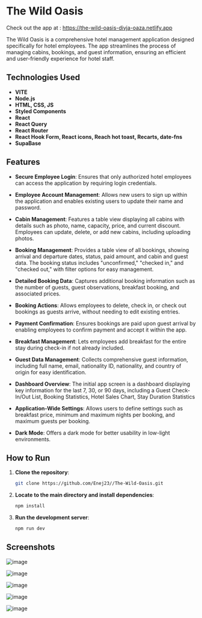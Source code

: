 # The Wild Oasis

Check out the app at : https://the-wild-oasis-divja-oaza.netlify.app

The Wild Oasis is a comprehensive hotel management application designed specifically for hotel employees. The app streamlines the process of managing cabins, bookings, and guest information, ensuring an efficient and user-friendly experience for hotel staff.

## Technologies Used

- **VITE**
- **Node.js**
- **HTML, CSS, JS**
- **Styled Components**
- **React**
- **React Query**
- **React Router**
- **React Hook Form, React icons, Reach hot toast, Recarts, date-fns**
- **SupaBase**



## Features

- **Secure Employee Login**: Ensures that only authorized hotel employees can access the application by requiring login credentials.
- **Employee Account Management**: Allows new users to sign up within the application and enables existing users to update their name and password.
- **Cabin Management**:  Features a table view displaying all cabins with details such as photo, name, capacity, price, and current discount. Employees can update, delete, or add new cabins, including uploading photos.
- **Booking Management**: Provides a table view of all bookings, showing arrival and departure dates, status, paid amount, and cabin and guest data. The booking status includes "unconfirmed," "checked in," and "checked out," with filter options for easy management.
- **Detailed Booking Data**: Captures additional booking information such as the number of guests, guest observations, breakfast booking, and associated prices.
- **Booking Actions**: Allows employees to delete, check in, or check out bookings as guests arrive, without needing to edit existing entries.
- **Payment Confirmation**: Ensures bookings are paid upon guest arrival by enabling employees to confirm payment and accept it within the app.
- **Breakfast Management**: Lets employees add breakfast for the entire stay during check-in if not already included.
- **Guest Data Management**: Collects comprehensive guest information, including full name, email, nationality ID, nationality, and country of origin for easy identification.
- **Dashboard Overview**: The initial app screen is a dashboard displaying key information for the last 7, 30, or 90 days, including a Guest Check-In/Out List, Booking Statistics, Hotel Sales Chart, Stay Duration Statistics
- **Application-Wide Settings**: Allows users to define settings such as breakfast price, minimum and maximum nights per booking, and maximum guests per booking.

- **Dark Mode**: Offers a dark mode for better usability in low-light environments.



## How to Run

1. **Clone the repository**:
   ```sh
   git clone https://github.com/Enej23//The-Wild-Oasis.git
   
2. **Locate to the main directory and install dependencies**:
   ```sh
   npm install
   
3. **Run the development server**:
   ```sh
   npm run dev

## Screenshots

![image](https://github.com/user-attachments/assets/ee89269b-b621-4d13-afee-2c4159247396)

![image](https://github.com/user-attachments/assets/a19c62b9-fd0f-4aa5-bcbc-1b5b3436b479)

![image](https://github.com/user-attachments/assets/4df10451-9a6b-47a9-a814-964a01a436fb)

![image](https://github.com/user-attachments/assets/a6278fbe-528f-4871-9acc-0625d1700fa0)

![image](https://github.com/user-attachments/assets/0cac7097-127a-47b1-ae79-9c152a7bda51)
